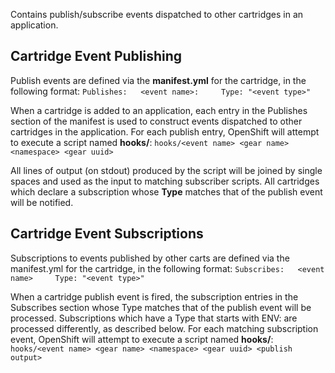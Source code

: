 Contains publish/subscribe events dispatched to other cartridges in an application.

## Cartridge Event Publishing ##
Publish events are defined via the **manifest.yml** for the cartridge, in the following format:
  `Publishes:   <event name>:     Type: "<event type>"`

When a cartridge is added to an application, each entry in the Publishes section of the manifest is used to construct events dispatched to other cartridges in the application. For each publish entry, OpenShift will attempt to execute a script named **hooks/<event name>**:
  `hooks/<event name> <gear name> <namespace> <gear uuid>`

All lines of output (on stdout) produced by the script will be joined by single spaces and used as the input to matching subscriber scripts. All cartridges which declare a subscription whose **Type** matches that of the publish event will be notified.

## Cartridge Event Subscriptions ##
Subscriptions to events published by other carts are defined via the manifest.yml for the cartridge, in the following format:
  `Subscribes:   <event name>     Type: "<event type>"`
  
When a cartridge publish event is fired, the subscription entries in the Subscribes section whose Type matches that of the publish event will be processed. Subscriptions which have a Type that starts with ENV: are processed differently, as described below. For each matching subscription event, OpenShift will attempt to execute a script named **hooks/<event name>**:
  `hooks/<event name> <gear name> <namespace> <gear uuid> <publish output>`